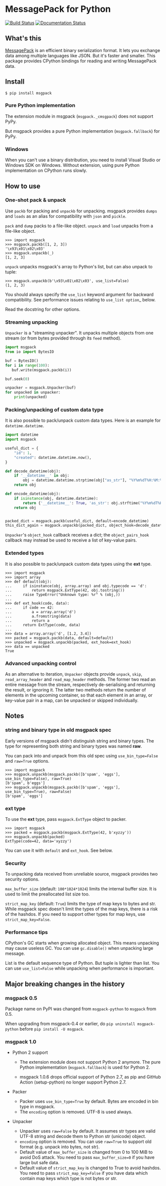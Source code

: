 # MessagePack for Python

[![Build Status](https://github.com/msgpack/msgpack-python/actions/workflows/wheel.yml/badge.svg)](https://github.com/msgpack/msgpack-python/actions/workflows/wheel.yml)
[![Documentation Status](https://readthedocs.org/projects/msgpack-python/badge/?version=latest)](https://msgpack-python.readthedocs.io/en/latest/?badge=latest)

## What's this

[MessagePack](https://msgpack.org/) is an efficient binary serialization format.
It lets you exchange data among multiple languages like JSON.
But it's faster and smaller.
This package provides CPython bindings for reading and writing MessagePack data.

## Install

```
$ pip install msgpack
```

### Pure Python implementation

The extension module in msgpack (`msgpack._cmsgpack`) does not support PyPy.

But msgpack provides a pure Python implementation (`msgpack.fallback`) for PyPy.


### Windows

When you can't use a binary distribution, you need to install Visual Studio
or Windows SDK on Windows.
Without extension, using pure Python implementation on CPython runs slowly.


## How to use

### One-shot pack & unpack

Use `packb` for packing and `unpackb` for unpacking.
msgpack provides `dumps` and `loads` as an alias for compatibility with
`json` and `pickle`.

`pack` and `dump` packs to a file-like object.
`unpack` and `load` unpacks from a file-like object.

```pycon
>>> import msgpack
>>> msgpack.packb([1, 2, 3])
'\x93\x01\x02\x03'
>>> msgpack.unpackb(_)
[1, 2, 3]
```

`unpack` unpacks msgpack's array to Python's list, but can also unpack to tuple:

```pycon
>>> msgpack.unpackb(b'\x93\x01\x02\x03', use_list=False)
(1, 2, 3)
```

You should always specify the `use_list` keyword argument for backward compatibility.
See performance issues relating to `use_list option`_ below.

Read the docstring for other options.


### Streaming unpacking

`Unpacker` is a "streaming unpacker". It unpacks multiple objects from one
stream (or from bytes provided through its `feed` method).

```py
import msgpack
from io import BytesIO

buf = BytesIO()
for i in range(100):
   buf.write(msgpack.packb(i))

buf.seek(0)

unpacker = msgpack.Unpacker(buf)
for unpacked in unpacker:
    print(unpacked)
```


### Packing/unpacking of custom data type

It is also possible to pack/unpack custom data types. Here is an example for
`datetime.datetime`.

```py
import datetime
import msgpack

useful_dict = {
    "id": 1,
    "created": datetime.datetime.now(),
}

def decode_datetime(obj):
    if '__datetime__' in obj:
        obj = datetime.datetime.strptime(obj["as_str"], "%Y%m%dT%H:%M:%S.%f")
    return obj

def encode_datetime(obj):
    if isinstance(obj, datetime.datetime):
        return {'__datetime__': True, 'as_str': obj.strftime("%Y%m%dT%H:%M:%S.%f")}
    return obj


packed_dict = msgpack.packb(useful_dict, default=encode_datetime)
this_dict_again = msgpack.unpackb(packed_dict, object_hook=decode_datetime)
```

`Unpacker`'s `object_hook` callback receives a dict; the
`object_pairs_hook` callback may instead be used to receive a list of
key-value pairs.


### Extended types

It is also possible to pack/unpack custom data types using the **ext** type.

```pycon
>>> import msgpack
>>> import array
>>> def default(obj):
...     if isinstance(obj, array.array) and obj.typecode == 'd':
...         return msgpack.ExtType(42, obj.tostring())
...     raise TypeError("Unknown type: %r" % (obj,))
...
>>> def ext_hook(code, data):
...     if code == 42:
...         a = array.array('d')
...         a.fromstring(data)
...         return a
...     return ExtType(code, data)
...
>>> data = array.array('d', [1.2, 3.4])
>>> packed = msgpack.packb(data, default=default)
>>> unpacked = msgpack.unpackb(packed, ext_hook=ext_hook)
>>> data == unpacked
True
```


### Advanced unpacking control

As an alternative to iteration, `Unpacker` objects provide `unpack`,
`skip`, `read_array_header` and `read_map_header` methods. The former two
read an entire message from the stream, respectively de-serialising and returning
the result, or ignoring it. The latter two methods return the number of elements
in the upcoming container, so that each element in an array, or key-value pair
in a map, can be unpacked or skipped individually.


## Notes

### string and binary type in old msgpack spec

Early versions of msgpack didn't distinguish string and binary types.
The type for representing both string and binary types was named **raw**.

You can pack into and unpack from this old spec using `use_bin_type=False`
and `raw=True` options.

```pycon
>>> import msgpack
>>> msgpack.unpackb(msgpack.packb([b'spam', 'eggs'], use_bin_type=False), raw=True)
[b'spam', b'eggs']
>>> msgpack.unpackb(msgpack.packb([b'spam', 'eggs'], use_bin_type=True), raw=False)
[b'spam', 'eggs']
```

### ext type

To use the **ext** type, pass `msgpack.ExtType` object to packer.

```pycon
>>> import msgpack
>>> packed = msgpack.packb(msgpack.ExtType(42, b'xyzzy'))
>>> msgpack.unpackb(packed)
ExtType(code=42, data='xyzzy')
```

You can use it with `default` and `ext_hook`. See below.


### Security

To unpacking data received from unreliable source, msgpack provides
two security options.

`max_buffer_size` (default: `100*1024*1024`) limits the internal buffer size.
It is used to limit the preallocated list size too.

`strict_map_key` (default: `True`) limits the type of map keys to bytes and str.
While msgpack spec doesn't limit the types of the map keys,
there is a risk of the hashdos.
If you need to support other types for map keys, use `strict_map_key=False`.


### Performance tips

CPython's GC starts when growing allocated object.
This means unpacking may cause useless GC.
You can use `gc.disable()` when unpacking large message.

List is the default sequence type of Python.
But tuple is lighter than list.
You can use `use_list=False` while unpacking when performance is important.


## Major breaking changes in the history

### msgpack 0.5

Package name on PyPI was changed from `msgpack-python` to `msgpack` from 0.5.

When upgrading from msgpack-0.4 or earlier, do `pip uninstall msgpack-python` before
`pip install -U msgpack`.


### msgpack 1.0

* Python 2 support

  * The extension module does not support Python 2 anymore.
    The pure Python implementation (`msgpack.fallback`) is used for Python 2.
  
  * msgpack 1.0.6 drops official support of Python 2.7, as pip and
    GitHub Action (setup-python) no longer support Python 2.7.

* Packer

  * Packer uses `use_bin_type=True` by default.
    Bytes are encoded in bin type in msgpack.
  * The `encoding` option is removed.  UTF-8 is used always.

* Unpacker

  * Unpacker uses `raw=False` by default.  It assumes str types are valid UTF-8 string
    and decode them to Python str (unicode) object.
  * `encoding` option is removed.  You can use `raw=True` to support old format (e.g. unpack into bytes, not str).
  * Default value of `max_buffer_size` is changed from 0 to 100 MiB to avoid DoS attack.
    You need to pass `max_buffer_size=0` if you have large but safe data.
  * Default value of `strict_map_key` is changed to True to avoid hashdos.
    You need to pass `strict_map_key=False` if you have data which contain map keys
    which type is not bytes or str.
